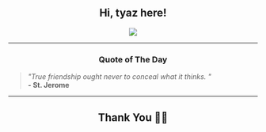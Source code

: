<h2 align="center"> Hi, tyaz here!</h2>

<p align="center">
<a href="https://github.com/tyazx" alt="github streak"><img src="https://dvst-streak.herokuapp.com/?user=tyazx&theme=tokyonight&fire=DD472C"></a>
</p>

<hr>
<h3 align="center">Quote of The Day</h3>
<p align="center">
<blockquote>
<i>"True friendship ought never to conceal what it thinks. "</i>
<br>
<b>- St. Jerome</b>
</blockquote>
</p>


<hr>
<h2 align="center">Thank You 🙏🏼</h2>
